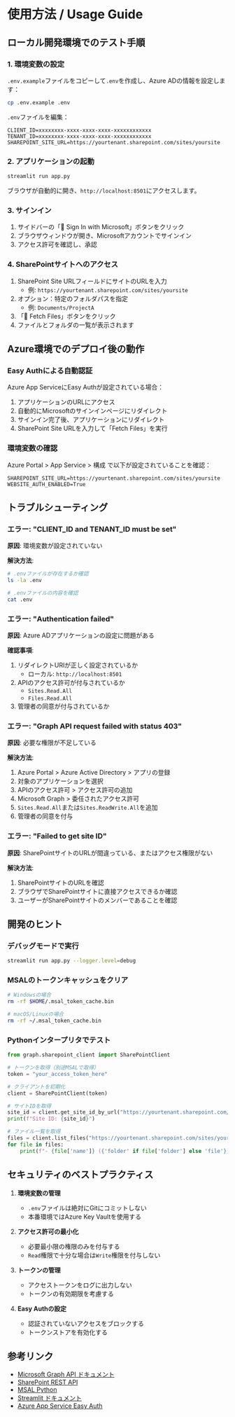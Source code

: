# 使用方法 / Usage Guide

## ローカル開発環境でのテスト手順

### 1. 環境変数の設定

`.env.example`ファイルをコピーして`.env`を作成し、Azure ADの情報を設定します：

```bash
cp .env.example .env
```

`.env`ファイルを編集：

```env
CLIENT_ID=xxxxxxxx-xxxx-xxxx-xxxx-xxxxxxxxxxxx
TENANT_ID=xxxxxxxx-xxxx-xxxx-xxxx-xxxxxxxxxxxx
SHAREPOINT_SITE_URL=https://yourtenant.sharepoint.com/sites/yoursite
```

### 2. アプリケーションの起動

```bash
streamlit run app.py
```

ブラウザが自動的に開き、`http://localhost:8501`にアクセスします。

### 3. サインイン

1. サイドバーの「🔑 Sign In with Microsoft」ボタンをクリック
2. ブラウザウィンドウが開き、Microsoftアカウントでサインイン
3. アクセス許可を確認し、承認

### 4. SharePointサイトへのアクセス

1. SharePoint Site URLフィールドにサイトのURLを入力
   - 例: `https://yourtenant.sharepoint.com/sites/yoursite`
2. オプション：特定のフォルダパスを指定
   - 例: `Documents/ProjectA`
3. 「🔄 Fetch Files」ボタンをクリック
4. ファイルとフォルダの一覧が表示されます

## Azure環境でのデプロイ後の動作

### Easy Authによる自動認証

Azure App ServiceにEasy Authが設定されている場合：

1. アプリケーションのURLにアクセス
2. 自動的にMicrosoftのサインインページにリダイレクト
3. サインイン完了後、アプリケーションにリダイレクト
4. SharePoint Site URLを入力して「Fetch Files」を実行

### 環境変数の確認

Azure Portal > App Service > 構成 で以下が設定されていることを確認：

```
SHAREPOINT_SITE_URL=https://yourtenant.sharepoint.com/sites/yoursite
WEBSITE_AUTH_ENABLED=True
```

## トラブルシューティング

### エラー: "CLIENT_ID and TENANT_ID must be set"

**原因**: 環境変数が設定されていない

**解決方法**:
```bash
# .envファイルが存在するか確認
ls -la .env

# .envファイルの内容を確認
cat .env
```

### エラー: "Authentication failed"

**原因**: Azure ADアプリケーションの設定に問題がある

**確認事項**:
1. リダイレクトURIが正しく設定されているか
   - ローカル: `http://localhost:8501`
2. APIのアクセス許可が付与されているか
   - `Sites.Read.All`
   - `Files.Read.All`
3. 管理者の同意が付与されているか

### エラー: "Graph API request failed with status 403"

**原因**: 必要な権限が不足している

**解決方法**:
1. Azure Portal > Azure Active Directory > アプリの登録
2. 対象のアプリケーションを選択
3. APIのアクセス許可 > アクセス許可の追加
4. Microsoft Graph > 委任されたアクセス許可
5. `Sites.Read.All`または`Sites.ReadWrite.All`を追加
6. 管理者の同意を付与

### エラー: "Failed to get site ID"

**原因**: SharePointサイトのURLが間違っている、またはアクセス権限がない

**解決方法**:
1. SharePointサイトのURLを確認
2. ブラウザでSharePointサイトに直接アクセスできるか確認
3. ユーザーがSharePointサイトのメンバーであることを確認

## 開発のヒント

### デバッグモードで実行

```bash
streamlit run app.py --logger.level=debug
```

### MSALのトークンキャッシュをクリア

```bash
# Windowsの場合
rm -rf $HOME/.msal_token_cache.bin

# macOS/Linuxの場合
rm -rf ~/.msal_token_cache.bin
```

### Pythonインタープリタでテスト

```python
from graph.sharepoint_client import SharePointClient

# トークンを取得（別途MSALで取得）
token = "your_access_token_here"

# クライアントを初期化
client = SharePointClient(token)

# サイトIDを取得
site_id = client.get_site_id_by_url("https://yourtenant.sharepoint.com/sites/yoursite")
print(f"Site ID: {site_id}")

# ファイル一覧を取得
files = client.list_files("https://yourtenant.sharepoint.com/sites/yoursite")
for file in files:
    print(f"- {file['name']} ({'folder' if file['folder'] else 'file'})")
```

## セキュリティのベストプラクティス

1. **環境変数の管理**
   - `.env`ファイルは絶対にGitにコミットしない
   - 本番環境ではAzure Key Vaultを使用する

2. **アクセス許可の最小化**
   - 必要最小限の権限のみを付与する
   - `Read`権限で十分な場合は`Write`権限を付与しない

3. **トークンの管理**
   - アクセストークンをログに出力しない
   - トークンの有効期限を考慮する

4. **Easy Authの設定**
   - 認証されていないアクセスをブロックする
   - トークンストアを有効化する

## 参考リンク

- [Microsoft Graph API ドキュメント](https://learn.microsoft.com/ja-jp/graph/)
- [SharePoint REST API](https://learn.microsoft.com/ja-jp/sharepoint/dev/sp-add-ins/working-with-lists-and-list-items-with-rest)
- [MSAL Python](https://msal-python.readthedocs.io/)
- [Streamlit ドキュメント](https://docs.streamlit.io/)
- [Azure App Service Easy Auth](https://learn.microsoft.com/ja-jp/azure/app-service/overview-authentication-authorization)
